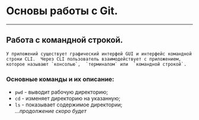 # Основы работы с Git.
---


## Работа с командной строкой.  
```
У приложений существует графический интерфей GUI и интерфейс командной строки CLI.  Через CLI пользователь взаимодействует с приложением, которое называют `консолью`,  `терминалом` или  `командной строкой`.
```
### Основные команды и их описание:  
* `pwd` - выводит рабочую директорию;  
* `cd` - изменяет директорию на указанную;  
* `ls` - показывает содержимое директории;  
_...продолжение скоро будет_
